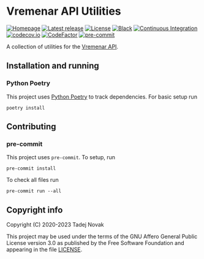 # Vremenar API Utilities

[![Homepage][web-img]][web] [![Latest release][release-img]][release]
[![License][license-img]][license] [![Black][black-img]][black]
[![Continuous Integration][ci-img]][ci]
[![codecov.io][codecov-img]][codecov] [![CodeFactor][codefactor-img]][codefactor]
[![pre-commit][pre-commit-img]][pre-commit]

A collection of utilities for the [Vremenar API](https://github.com/ntadej/Vremenar-API).

## Installation and running

### Python Poetry

This project uses [Python Poetry](https://python-poetry.org) to track dependencies. For basic setup run

```shell
poetry install
```

## Contributing

### pre-commit

This project uses `pre-commit`. To setup, run

```shell
pre-commit install
```

To check all files run

```shell
pre-commit run --all
```

## Copyright info

Copyright (C) 2020-2023 Tadej Novak

This project may be used under the terms of the
GNU Affero General Public License version 3.0 as published by the
Free Software Foundation and appearing in the file [LICENSE](LICENSE).

[web]: https://vremenar.app
[release]: https://github.com/ntadej/Vremenar-Utils/releases/latest
[license]: https://github.com/ntadej/Vremenar-Utils/blob/main/LICENSE
[ci]: https://github.com/ntadej/Vremenar-Utils/actions
[black]: https://github.com/psf/black
[codecov]: https://codecov.io/github/ntadej/Vremenar-Utils?branch=main
[codefactor]: https://www.codefactor.io/repository/github/ntadej/vremenar-utils
[pre-commit]: https://results.pre-commit.ci/latest/github/ntadej/Vremenar-Utils/main
[web-img]: https://img.shields.io/badge/web-vremenar.app-yellow.svg
[release-img]: https://img.shields.io/github/release/ntadej/Vremenar-Utils.svg
[license-img]: https://img.shields.io/github/license/ntadej/Vremenar-Utils.svg
[ci-img]: https://github.com/ntadej/Vremenar-Utils/workflows/Continuous%20Integration/badge.svg
[black-img]: https://img.shields.io/badge/code%20style-black-000000.svg
[codecov-img]: https://codecov.io/github/ntadej/Vremenar-Utils/coverage.svg?branch=main
[codefactor-img]: https://www.codefactor.io/repository/github/ntadej/vremenar-utils/badge
[pre-commit-img]: https://results.pre-commit.ci/badge/github/ntadej/Vremenar-Utils/main.svg
